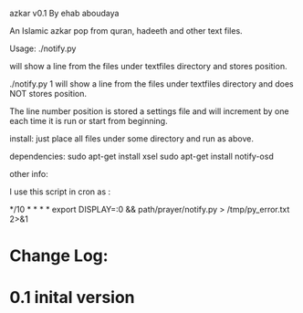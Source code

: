 azkar v0.1
By ehab aboudaya

An Islamic azkar pop from quran, hadeeth and other text files.

Usage:
./notify.py

will show a line from the files under textfiles directory and stores position.

./notify.py 1
will show a line from the files under textfiles directory and does NOT stores position.

The line number position is stored a settings file and will increment by one each time it is run or start from beginning.


install:
just place all files under some directory and run as above.

dependencies:
sudo apt-get install xsel
sudo apt-get install notify-osd


other info:

I use this script in cron as :

*/10 * * * * export DISPLAY=:0 && path/prayer/notify.py > /tmp/py_error.txt 2>&1


# Change Log:
# 0.1 inital version